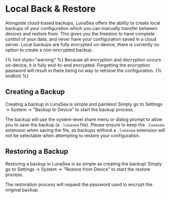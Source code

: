 # Local Back & Restore

Alongside cloud-based backups, LunaSea offers the ability to create local backups of your configuration which you can manually transfer between devices and restore from. This gives you the freedom to have complete control of your data, and never have your configuration saved in a cloud server. Local backups are fully encrypted on-device, there is currently no option to create a non-encrypted backup.

{% hint style="warning" %}
Because all encryption and decryption occurs on-device, it is fully end-to-end encrypted. Forgetting the encryption password will result in there being no way to retrieve the configuration.
{% endhint %}

## Creating a Backup

Creating a backup in LunaSea is simple and painless! Simply go to Settings -> System -> "Backup to Device" to start the backup process.

The backup will use the system-level share menu or dialog prompt to allow you to save the backup (a `.lunasea` file). Please ensure to keep the `.lunasea` extension when saving the file, as backups without a `.lunasea` extension will not be selectable when attempting to restore your configuration.

## Restoring a Backup

Restoring a backup in LunaSea is as simple as creating the backup! Simply go to Settings -> System -> "Restore from Device" to start the restore process.

The restoration process will request the password used to encrypt the original backup.
